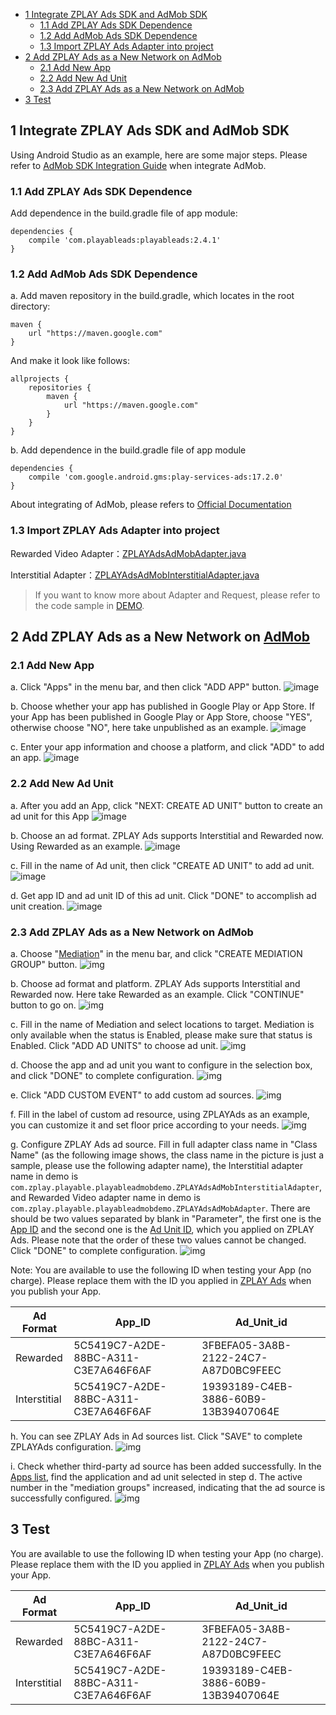- [1 Integrate ZPLAY Ads SDK and AdMob SDK](#1-integrate-zplay-ads-sdk-and-admob-sdk)
  - [1.1 Add ZPLAY Ads SDK Dependence](#11-add-zplay-ads-sdk-dependence)
  - [1.2 Add AdMob Ads SDK Dependence](#12-add-admob-ads-sdk-dependence)
  - [1.3 Import ZPLAY Ads Adapter into project](#13-import-zplay-ads-adapter-into-project)
- [2 Add ZPLAY Ads as a New Network on AdMob](#2-add-zplay-ads-as-a-new-network-on-admob)
  - [2.1 Add New App](#21-add-new-app)
  - [2.2 Add New Ad Unit](#22-add-new-ad-unit)
  - [2.3 Add ZPLAY Ads as a New Network on AdMob](#23-add-zplay-ads-as-a-new-network-on-admob)
- [3 Test](#3-Test)

## 1 Integrate ZPLAY Ads SDK and AdMob SDK
Using Android Studio as an example, here are some major steps. Please refer to [AdMob SDK Integration Guide](https://developers.google.com/admob/android/quick-start) when integrate AdMob.

### 1.1 Add ZPLAY Ads SDK Dependence

Add dependence in the build.gradle file of app module:

```
dependencies {
    compile 'com.playableads:playableads:2.4.1'
}
```

### 1.2 Add AdMob Ads SDK Dependence

a. Add maven repository in the build.gradle, which locates in the root directory:

```
maven {
    url "https://maven.google.com"
}
```
And make it look like follows:
```
allprojects {
    repositories {
        maven {
            url "https://maven.google.com"
        }
    }
}
```
b. Add dependence in the build.gradle file of app module
```
dependencies {
    compile 'com.google.android.gms:play-services-ads:17.2.0'
}
```

About integrating of AdMob, please refers to [Official Documentation](https://developers.google.com/admob/android/quick-start#import_the_mobile_ads_sdk)

### 1.3 Import ZPLAY Ads Adapter into project 

Rewarded Video Adapter：[ZPLAYAdsAdMobAdapter.java](./app/src/main/java/com/zplay/playable/playableadmobdemo/ZPLAYAdsAdMobAdapter.java)

Interstitial Adapter：[ZPLAYAdsAdMobInterstitialAdapter.java](./app/src/main/java/com/zplay/playable/playableadmobdemo/ZPLAYAdsAdMobInterstitialAdapter.java)

> If you want to know more about Adapter and Request, please refer to the code sample in [DEMO](https://github.com/zplayads/PlayableAdMobDemo-android/tree/master/app/src/main/java/com/zplay/playable/playableadmobdemo).

## 2 Add ZPLAY Ads as a New Network on [AdMob](https://apps.admob.com/v2/home)

### 2.1 Add New App

a. Click "Apps" in the menu bar, and then click "ADD APP" button. 
![image](imgs/018addapp1.png)

b. Choose whether your app has published in Google Play or App Store. If your App has been published in Google Play or App Store, choose "YES", otherwise choose "NO", here take unpublished as an example.
![image](imgs/018addapp2.png)

c. Enter your app information and choose a platform, and click "ADD" to add an app.
![image](imgs/019addapp3.png)

### 2.2 Add New Ad Unit

a. After you add an App, click "NEXT: CREATE AD UNIT" button to create an ad unit for this App
![image](imgs/addunit.png)

b. Choose an ad format. ZPLAY Ads supports Interstitial and Rewarded now. Using Rewarded as an example. 
![image](imgs/003addadunit2RV1.png)

c. Fill in the name of Ad unit, then click "CREATE AD UNIT" to add ad unit.
![image](imgs/004addadunit2RV2.png)

d. Get app ID and ad unit ID of this ad unit. Click "DONE" to accomplish ad unit creation.
![image](imgs/005addadunit2RV3.png)

### 2.3 Add ZPLAY Ads as a New Network on AdMob
a. Choose "[Mediation](https://apps.admob.com/v2/mediation/groups/list)" in the menu bar, and click "CREATE MEDIATION GROUP" button.
![img](imgs/007mediationgroupcreate.png)

b. Choose ad format and platform. ZPLAY Ads supports Interstitial and Rewarded now. Here take Rewarded as an example. Click "CONTINUE" button to go on.
![img](imgs/008mediationgroupcreate1.png)

c. Fill in the name of Mediation and select locations to target. Mediation is only available when the status is Enabled, please make sure that status is Enabled. Click "ADD AD UNITS" to choose ad unit. 
![img](imgs/009mediationgroupcreat2.png)

d. Choose the app and ad unit you want to configure in the selection box, and click "DONE" to complete configuration.
![img](imgs/011mediationgroupcreate4.png)

e. Click "ADD CUSTOM EVENT" to add custom ad sources.
![img](imgs/012mediationgroupcreate5.png)

f. Fill in the label of custom ad resource, using ZPLAYAds as an example, you can customize it and set floor price according to your needs. 
![img](imgs/013mediationgroupcreate6.png)

g. Configure ZPLAY Ads ad source. Fill in full adapter class name in "Class Name" (as the following image shows, the class name in the picture is just a sample, please use the following adapter name), the Interstitial adapter name in demo is `com.zplay.playable.playableadmobdemo.ZPLAYAdsAdMobInterstitialAdapter`, and Rewarded Video adapter name in demo is `com.zplay.playable.playableadmobdemo.ZPLAYAdsAdMobAdapter`. There are should be two values separated by blank in "Parameter", the first one is the [App ID](https://sellers.zplayads.com/#/app/appList/) and the second one is the [Ad Unit ID](https://sellers.zplayads.com/#/ad/placeList/), which you applied on ZPLAY Ads. Please note that the order of these two values cannot be changed. Click "DONE" to complete configuration.
![img](imgs/014mediationgroupcreate7.png)

Note: You are available to use the following ID when testing your App (no charge). Please replace them with the ID you applied in [ZPLAY Ads](https://sellers.zplayads.com/) when you publish your App.

|Ad Format|App_ID|Ad_Unit_id|
|---|---|---|
|Rewarded|5C5419C7-A2DE-88BC-A311-C3E7A646F6AF|3FBEFA05-3A8B-2122-24C7-A87D0BC9FEEC|
|Interstitial|5C5419C7-A2DE-88BC-A311-C3E7A646F6AF|19393189-C4EB-3886-60B9-13B39407064E|

h. You can see ZPLAY Ads in Ad sources list. Click "SAVE" to complete ZPLAYAds configuration.
![img](imgs/015mediationgroupcreate8.png)

i. Check whether third-party ad source has been added successfully. In the [Apps list](https://sellers.zplayads.com/#/app/appList/), find the application and ad unit selected in step d. The active number in the "mediation groups" increased, indicating that the ad source is successfully configured.
![img](imgs/016mediationgroupcreate9.png)

## 3 Test 
You are available to use the following ID when testing your App (no charge). Please replace them with the ID you applied in [ZPLAY Ads](https://sellers.zplayads.com/) when you publish your App.

|Ad Format|App_ID|Ad_Unit_id|
|---|---|---|
|Rewarded|5C5419C7-A2DE-88BC-A311-C3E7A646F6AF|3FBEFA05-3A8B-2122-24C7-A87D0BC9FEEC|
|Interstitial|5C5419C7-A2DE-88BC-A311-C3E7A646F6AF|19393189-C4EB-3886-60B9-13B39407064E|
